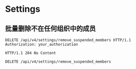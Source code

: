 # Settings

## 批量删除不在任何组织中的成员

```http
DELETE /api/v4/settings/remove_suspended_members HTTP/1.1
Authorization: your_authorization

```

```http
HTTP/1.1 204 No Content

```

`DELETE /api/v4/settings/remove_suspended_members`

